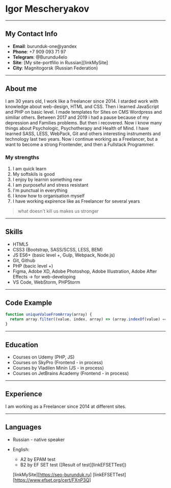# Igor Mescheryakov

****

## My Contact Info

- **Email**: burunduk-one@yandex
- **Phone**: +7 909 093 71 97
- **Telegram**: @Burundu4elo
- **Site**: [My site-portfilio in Russian][linkMySite]
- **City**: Magnitogorsk (Russian Federation)

****

## About me

I am 30 years old, I work like a freelancer since 2014. I starded work with knowledge about web-design, HTML and CSS. Then i learned JavaScript and PHP on basic level. I made templates for Sites on CMS Wordpress and similiar others. Between 2017 and 2019 i had a pause because of my depression and Families problems. But then i recovered. Now i know many things about Psychologic, Psychotherapy and Health of Mind. I have learned SASS, LESS, WebPack, Git and others interesting instruments and technology last two years. Now i continue working as a Freelancer, but a want to become a strong Frontender, and then a Fullstack Programmer.

### My strengths

1. I am quick learn
2. My softskils is good
3. I enjoy by learnin something new
4. I am purposeful and stress resistant
5. I'm punctual in everything
6. I know how to organisation myself
7. I have working expirence like as Freelancer for several years

>what doesn't kill us makes us stronger

****

## Skills

- HTML5
- CSS3 (Bootstrap, SASS/SCSS, LESS, BEM)
- JS ES6+ (basic level +, Gulp, Webpack, Node.js)
- Git, Github
- PHP (bacic level +)
- Figma, Adobe XD, Adobe Photoshop, Adobe Illustration, Adobe After Effects -> for web-developing
- VS Code, WebStorm, PHPStorm

****

## Code Example

```JavaScript
function uniqueValueFromArray(array) {
  return array.filter((value, index, array) => (array.indexOf(value) === index))
}
```

****

## Education

- Courses on Udemy (PHP, JS)
- Courses on SkyPro (Frontend - in process)
- Courses by Vladilen Minin (JS - in process)
- Courses on JetBrains Academy (Frontend - in process)

****

## Experience

I am working as a Freelancer since 2014 at different sites.

****

## Languages

- Russian - native speaker
- English:
  - A2 by EPAM test
  - B2 by EF SET test ([Result of test][linkEFSETTest])



  [linkMySite][https://seo-burunduk.ru]
  [linkEFSETTest][https://www.efset.org/cert/FXnP3Q]